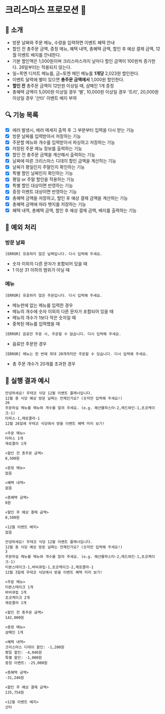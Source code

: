 # 크리스마스 프로모션 🎄

## 🚀 소개

- 방문 날짜와 주문 메뉴, 수량을 입력하면 이벤트 혜택 안내
- 할인 전 총주문 금액, 증정 메뉴, 혜택 내역, 총혜택 금액, 할인 후 예상 결제 금액, 12월 이벤트 배지를 안내한다.
- 기본 할인액은 1,000원이며 크리스마스까지 날마다 할인 금액이 100원씩 증가한다. 26일부터는 적용되지 않는다.
- 일~목엔 디저트 메뉴를, 금~토엔 메인 메뉴를 **1개당** 2,023원 할인한다.
- 이벤트 달력에 별이 있으면 **총주문 금액에서** 1,000원 할인한다.
- **할인 전** 총주문 금액이 12만원 이상일 때, 샴페인 1개 증정
- 총혜택 금액이 5,000원 이상일 경우 '별', 10,000원 이상일 경우 '트리', 20,000원 이상일 경우 '산타' 이벤트 배지 부여

## 🔍 기능 목록

- [X] 에러 발생시, 에러 메세지 출력 후 그 부분부터 입력을 다시 받는 기능
- [X] 방문 날짜를 입력받아서 저장하는 기능
- [X] 주문할 메뉴와 개수를 입력받아서 파싱하고 저장하는 기능
- [X] 저장된 주문 메뉴 정보를 출력하는 기능
- [X] 할인 전 총주문 금액을 계산해서 출력하는 기능
- [X] 날짜에 따른 크리스마스 디데이 할인 금액을 계산하는 기능
- [X] 날짜가 평일인지 주말인지 확인하는 기능
- [X] 특별 할인 날짜인지 확인하는 기능
- [X] 평일 or 주말 할인을 적용하는 기능
- [X] 특별 할인 대상이면 반영하는 기능
- [X] 증정 이벤트 대상이면 반영하는 기능
- [X] 총혜택 금액을 저장하고, 할인 후 예상 결제 금액을 계산하는 기능
- [X] 총혜택 금액에 따라 뱃지를 저장하는 기능
- [X] 혜택 내역, 총혜택 금액, 할인 후 예상 결제 금액, 배지를 출력하는 기능

## 🎯 예외 처리

### 방문 날짜

```[ERROR] 유효하지 않은 날짜입니다. 다시 입력해 주세요.```

- 숫자 이외의 다른 문자가 포함되어 있을 때
- 1 이상 31 이하의 범위가 아닐 때

### 메뉴

```[ERROR] 유효하지 않은 주문입니다. 다시 입력해 주세요.```

- 메뉴판에 없는 메뉴를 입력한 경우
- 메뉴의 개수에 숫자 이외의 다른 문자가 포함되어 있을 때
- 메뉴의 개수가 1보다 작은 숫자일 때
- 중복된 메뉴를 입력했을 때

```[ERROR] 음료만 주문 시, 주문할 수 없습니다. 다시 입력해 주세요.```
 
- 음료만 주문한 경우

```[ERROR] 메뉴는 한 번에 최대 20개까지만 주문할 수 있습니다. 다시 입력해 주세요.```

- 총 주문 개수가 20개를 초과한 경우

## 🎉 실행 결과 예시

```
안녕하세요! 우테코 식당 12월 이벤트 플래너입니다.
12월 중 식당 예상 방문 날짜는 언제인가요? (숫자만 입력해 주세요!)
26 
주문하실 메뉴를 메뉴와 개수를 알려 주세요. (e.g. 해산물파스타-2,레드와인-1,초코케이크-1)
타파스-1,제로콜라-1 
12월 26일에 우테코 식당에서 받을 이벤트 혜택 미리 보기!
 
<주문 메뉴>
타파스 1개
제로콜라 1개

<할인 전 총주문 금액>
8,500원
 
<증정 메뉴>
없음
 
<혜택 내역>
없음
 
<총혜택 금액>
0원
 
<할인 후 예상 결제 금액>
8,500원
 
<12월 이벤트 배지>
없음
```

```
안녕하세요! 우테코 식당 12월 이벤트 플래너입니다.
12월 중 식당 예상 방문 날짜는 언제인가요? (숫자만 입력해 주세요!)
3
주문하실 메뉴를 메뉴와 개수를 알려 주세요. (e.g. 해산물파스타-2,레드와인-1,초코케이크-1)
티본스테이크-1,바비큐립-1,초코케이크-2,제로콜라-1
12월 3일에 우테코 식당에서 받을 이벤트 혜택 미리 보기!
 
<주문 메뉴>
티본스테이크 1개
바비큐립 1개
초코케이크 2개
제로콜라 1개
 
<할인 전 총주문 금액>
142,000원
 
<증정 메뉴>
샴페인 1개
 
<혜택 내역>
크리스마스 디데이 할인: -1,200원
평일 할인: -4,046원
특별 할인: -1,000원
증정 이벤트: -25,000원
 
<총혜택 금액>
-31,246원
 
<할인 후 예상 결제 금액>
135,754원
 
<12월 이벤트 배지>
산타
```